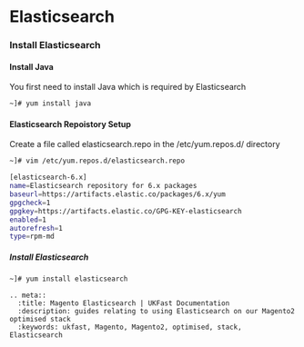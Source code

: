# Elasticsearch

### Install Elasticsearch
#### Install Java
You first need to install Java which is required by Elasticsearch

```bash
~]# yum install java
```
#### Elasticsearch Repoistory Setup
Create a file called elasticsearch.repo in the /etc/yum.repos.d/ directory

```bash
~]# vim /etc/yum.repos.d/elasticsearch.repo

[elasticsearch-6.x]
name=Elasticsearch repository for 6.x packages
baseurl=https://artifacts.elastic.co/packages/6.x/yum
gpgcheck=1
gpgkey=https://artifacts.elastic.co/GPG-KEY-elasticsearch
enabled=1
autorefresh=1
type=rpm-md
```

##### Install Elasticsearch
```bash
~]# yum install elasticsearch 
```

 ```eval_rst
.. meta::
   :title: Magento Elasticsearch | UKFast Documentation
   :description: guides relating to using Elasticsearch on our Magento2 optimised stack
   :keywords: ukfast, Magento, Magento2, optimised, stack, Elasticsearch
